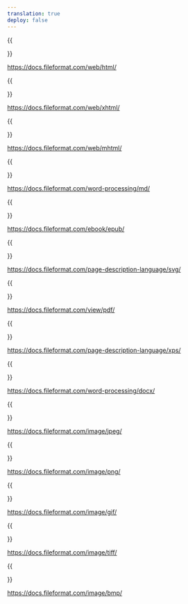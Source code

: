 ```yaml
---
translation: true
deploy: false
---
```


{{<section HTML>}}

https://docs.fileformat.com/web/html/


{{<section XHTML>}}

https://docs.fileformat.com/web/xhtml/


{{<section MHTML>}}

https://docs.fileformat.com/web/mhtml/


{{<section MD>}}

https://docs.fileformat.com/word-processing/md/


{{<section EPUB>}}

https://docs.fileformat.com/ebook/epub/


{{<section SVG>}}

https://docs.fileformat.com/page-description-language/svg/


{{<section PDF>}}

https://docs.fileformat.com/view/pdf/


{{<section XPS>}}

https://docs.fileformat.com/page-description-language/xps/


{{<section DOCX>}}

https://docs.fileformat.com/word-processing/docx/


{{<section JPEG>}}

https://docs.fileformat.com/image/jpeg/


{{<section PNG>}}

https://docs.fileformat.com/image/png/


{{<section GIF>}}

https://docs.fileformat.com/image/gif/


{{<section TIFF>}}

https://docs.fileformat.com/image/tiff/


{{<section BMP>}}

https://docs.fileformat.com/image/bmp/